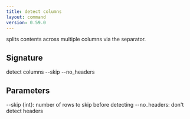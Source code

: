 ```yaml
---
title: detect columns
layout: command
version: 0.59.0
---
```


splits contents across multiple columns via the separator.

## Signature

detect columns --skip --no_headers

## Parameters

  --skip {int}: number of rows to skip before detecting
  --no_headers: don't detect headers

